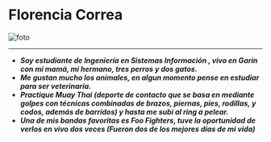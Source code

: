<h1 id= "Florencia Correa">Florencia Correa</h1>

![foto](https://lh3.googleusercontent.com/pJCZNnC06laOQKy7r3lWrV_aLjePyxiSgTgCVuY1zsUkvRI4alSUnYheXILWBPhcQ61Cv2vu3bl3pWoNv5IO1Jjb1SrYrmQYY94ysWEh-DnE22LcwqJIz-1bULyZwNlKhBc6c_JHO0cudH7AeKFH3FISCl2WOSW2qm7ySMR5kbK70FGbmDa2o8Zs8p1QvZxqAZ0SJPBuCrSncb2S7yePni-Us7P_vUpsc7NyBbBC5WM1T0fvSz2N7gZbw164scch7Fp7gvETN4F5GbwFQ31cLillN8hVRuLzhotY_JUDkY_5TXo2fZq-fxiDOk1KY0VCxTI6l5iw_sgcBOuG4f3wNqxlnzXw2L70VmlXJhuDtFD2gomsDKYswwhPYeTPIC0mKum6WnhWMaazJ_2otd__eNTAuP-zkyj8LkZd4lLLLTgyDZHiFzZmaxwftHoCawXK-6XHqsAilJClzcTSgagdYce5RMoIICZtIUUJls2ATKeoWj_8lfD5pL3KapGlCO3YgFlQz7sYhmoQ88pHPJArEuu4OPPCNlRl1furmyDJVfG9nfAEqe5YbpWWopoNVlYexRGFX0ADMrUIgaW4iLH88uvZPu96g40JfPVF63FUfr6KKVc8rwCHMWR6VroYCXRn3e4u-AvT9SEpiR_23teU8a4s7A1kJmlnqvHGziy-G37odHynlJowU-TIcxDK1g=s250-k-rw-no)
___

- ***Soy estudiante de Ingeniería en Sistemas Información , vivo en Garin con mi mamá, mi hermano, tres perros y dos gatos.*** 
- ***Me gustan mucho los animales, en algun momento pense en estudiar para ser veterinaria.***
- ***Practique Muay Thai (deporte de contacto que se basa en mediante golpes con técnicas combinadas de brazos, piernas, pies, rodillas, y codos, además de barridos) y hasta me subí al ring a pelear.***
- ***Una de mis bandas favoritas es Foo Fighters, tuve la oportunidad de verlos en vivo dos veces (Fueron dos de los mejores días de mi vida)***
